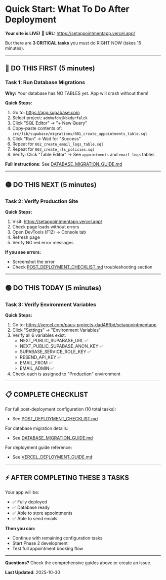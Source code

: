 # Quick Start: What To Do After Deployment

**Your site is LIVE!** 🎉
**URL:** https://setappointmentapp.vercel.app/

But there are **3 CRITICAL tasks** you must do RIGHT NOW (takes 15 minutes).

---

## 🔴 DO THIS FIRST (5 minutes)

### Task 1: Run Database Migrations

**Why:** Your database has NO TABLES yet. App will crash without them!

**Quick Steps:**

1. Go to: https://app.supabase.com
2. Select project: `admhufdnjkbkdyrfalck`
3. Click "SQL Editor" → "+ New Query"
4. Copy-paste contents of: `src/lib/supabase/migrations/001_create_appointments_table.sql`
5. Click "Run" → Wait for "Success"
6. Repeat for `002_create_email_logs_table.sql`
7. Repeat for `003_create_rls_policies.sql`
8. Verify: Click "Table Editor" → See `appointments` and `email_logs` tables

**Full Instructions:** See [DATABASE_MIGRATION_GUIDE.md](./DATABASE_MIGRATION_GUIDE.md)

---

## 🟡 DO THIS NEXT (5 minutes)

### Task 2: Verify Production Site

**Quick Steps:**

1. Visit: https://setappointmentapp.vercel.app/
2. Check page loads without errors
3. Open DevTools (F12) → Console tab
4. Refresh page
5. Verify NO red error messages

**If you see errors:**

- Screenshot the error
- Check [POST_DEPLOYMENT_CHECKLIST.md](./POST_DEPLOYMENT_CHECKLIST.md) troubleshooting section

---

## 🟢 DO THIS TODAY (5 minutes)

### Task 3: Verify Environment Variables

**Quick Steps:**

1. Go to: https://vercel.com/paus-projects-dad48fbd/setappointmentapp
2. Click "Settings" → "Environment Variables"
3. Verify all 6 variables exist:
   - NEXT_PUBLIC_SUPABASE_URL ✅
   - NEXT_PUBLIC_SUPABASE_ANON_KEY ✅
   - SUPABASE_SERVICE_ROLE_KEY ✅
   - RESEND_API_KEY ✅
   - EMAIL_FROM ✅
   - EMAIL_ADMIN ✅
4. Check each is assigned to "Production" environment

---

## 📋 COMPLETE CHECKLIST

For full post-deployment configuration (10 total tasks):

- See [POST_DEPLOYMENT_CHECKLIST.md](./POST_DEPLOYMENT_CHECKLIST.md)

For database migration details:

- See [DATABASE_MIGRATION_GUIDE.md](./DATABASE_MIGRATION_GUIDE.md)

For deployment guide reference:

- See [VERCEL_DEPLOYMENT_GUIDE.md](./VERCEL_DEPLOYMENT_GUIDE.md)

---

## ⚡ AFTER COMPLETING THESE 3 TASKS

Your app will be:

- ✅ Fully deployed
- ✅ Database ready
- ✅ Able to store appointments
- ✅ Able to send emails

**Then you can:**

- Continue with remaining configuration tasks
- Start Phase 2 development
- Test full appointment booking flow

---

**Questions?** Check the comprehensive guides above or create an issue.

**Last Updated:** 2025-10-30
